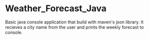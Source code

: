 # Weather_Forecast_Java
Basic java console application that build with maven's json library. It recieves a city name from the user and prints the weekly forecast to console.
